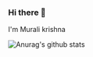 ### Hi there 👋
I'm Murali krishna

![Anurag's github stats](https://github-readme-stats.vercel.app/api?username=purimetlamuralikrishna)
